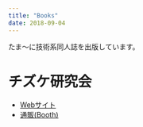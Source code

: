 ```yaml
---
title: "Books"
date: 2018-09-04
---
```


たま〜に技術系同人誌を出版しています。

# チズケ研究会

- [Webサイト](https://cheesecake.institute)
- [通販(Booth)](https://chizuke.booth.pm)
